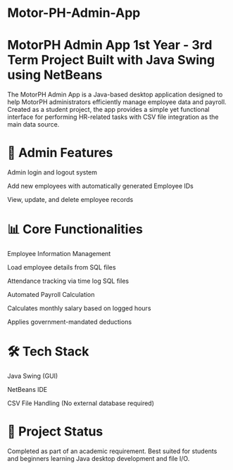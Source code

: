 # Motor-PH-Admin-App
# MotorPH Admin App 1st Year - 3rd Term Project Built with Java Swing using NetBeans
The MotorPH Admin App is a Java-based desktop application designed to help MotorPH administrators efficiently manage employee data and payroll. Created as a student project, the app provides a simple yet functional interface for performing HR-related tasks with CSV file integration as the main data source.

# 🔐 Admin Features
Admin login and logout system

Add new employees with automatically generated Employee IDs

View, update, and delete employee records



# 📊 Core Functionalities
Employee Information Management

Load employee details from SQL files

Attendance tracking via time log SQL files

Automated Payroll Calculation

Calculates monthly salary based on logged hours

Applies government-mandated deductions



# 🛠 Tech Stack
Java Swing (GUI)

NetBeans IDE

CSV File Handling (No external database required)



# 📁 Project Status
Completed as part of an academic requirement. Best suited for students and beginners learning Java desktop development and file I/O.


